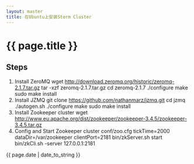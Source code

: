 ```yaml
---
layout: master
title: 在Ubuntu上安装Storm Cluster
---
```

# {{ page.title }} #

## Steps  ##

1. Install ZeroMQ
wget http://download.zeromq.org/historic/zeromq-2.1.7.tar.gz
tar -xzf zeromq-2.1.7.tar.gz
cd zeromq-2.1.7
./configure
make
sudo make install
2. Install JZMQ
git clone https://github.com/nathanmarz/jzmq.git
cd jzmq
./autogen.sh
./configure
make
sudo make install
3. Install Zookeeper cluster
wget http://www.eu.apache.org/dist/zookeeper/zookeeper-3.4.5/zookeeper-3.4.5.tar.gz
4. Config and Start Zookeeper cluster
conf/zoo.cfg
tickTime=2000
dataDir=/var/zookeeper
clientPort=2181
bin/zkServer.sh start
bin/zkCli.sh -server 127.0.0.1:2181



<p>{{ page.date | date_to_string }}</p>

